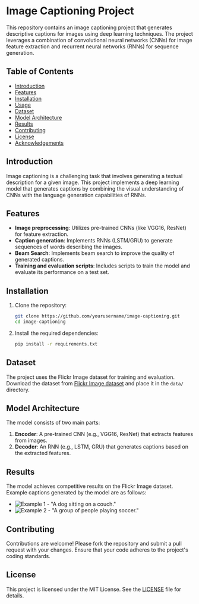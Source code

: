 # Image Captioning Project

This repository contains an image captioning project that generates descriptive captions for images using deep learning techniques. The project leverages a combination of convolutional neural networks (CNNs) for image feature extraction and recurrent neural networks (RNNs) for sequence generation.

## Table of Contents
- [Introduction](#introduction)
- [Features](#features)
- [Installation](#installation)
- [Usage](#usage)
- [Dataset](#dataset)
- [Model Architecture](#model-architecture)
- [Results](#results)
- [Contributing](#contributing)
- [License](#license)
- [Acknowledgements](#acknowledgements)

## Introduction
Image captioning is a challenging task that involves generating a textual description for a given image. This project implements a deep learning model that generates captions by combining the visual understanding of CNNs with the language generation capabilities of RNNs.

## Features
- **Image preprocessing**: Utilizes pre-trained CNNs (like VGG16, ResNet) for feature extraction.
- **Caption generation**: Implements RNNs (LSTM/GRU) to generate sequences of words describing the images.
- **Beam Search**: Implements beam search to improve the quality of generated captions.
- **Training and evaluation scripts**: Includes scripts to train the model and evaluate its performance on a test set.

## Installation
1. Clone the repository:
    ```bash
    git clone https://github.com/yourusername/image-captioning.git
    cd image-captioning
    ```

2. Install the required dependencies:
    ```bash
    pip install -r requirements.txt
    ```


## Dataset
The project uses the Flickr Image dataset for training and evaluation. Download the dataset from [Flickr Image dataset](https://www.kaggle.com/datasets/hsankesara/flickr-image-dataset) and place it in the `data/` directory.

## Model Architecture
The model consists of two main parts:
1. **Encoder**: A pre-trained CNN (e.g., VGG16, ResNet) that extracts features from images.
2. **Decoder**: An RNN (e.g., LSTM, GRU) that generates captions based on the extracted features.

## Results
The model achieves competitive results on the Flickr Image dataset. Example captions generated by the model are as follows:
- ![Example 1](path/to/example1.jpg) - "A dog sitting on a couch."
- ![Example 2](path/to/example2.jpg) - "A group of people playing soccer."

## Contributing
Contributions are welcome! Please fork the repository and submit a pull request with your changes. Ensure that your code adheres to the project's coding standards.

## License
This project is licensed under the MIT License. See the [LICENSE](LICENSE) file for details.

